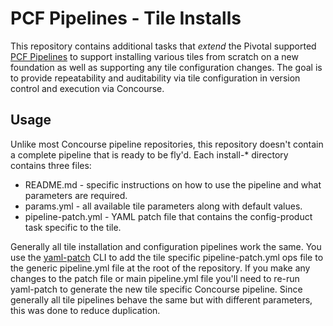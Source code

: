 # PCF Pipelines - Tile Installs

This repository contains additional tasks that _extend_ the Pivotal supported [PCF Pipelines](https://github.com/pivotal-cf/pcf-pipelines) to support installing various tiles from scratch on a new foundation as well as supporting any tile configuration changes. The goal is to provide repeatability and auditability via tile configuration in version control and execution via Concourse.

## Usage

Unlike most Concourse pipeline repositories, this repository doesn't contain a complete pipeline that is ready to be fly'd. Each install-* directory contains three files:

- README.md - specific instructions on how to use the pipeline and what parameters are required.
- params.yml - all available tile parameters along with default values.
- pipeline-patch.yml - YAML patch file that contains the config-product task specific to the tile.

Generally all tile installation and configuration pipelines work the same. You use the [yaml-patch](https://github.com/krishicks/yaml-patch) CLI to add the tile specific pipeline-patch.yml ops file to the generic pipeline.yml file at the root of the repository. If you make any changes to the patch file or main pipeline.yml file you'll need to re-run yaml-patch to generate the new tile specific Concourse pipeline. Since generally all tile pipelines behave the same but with different parameters, this was done to reduce duplication.

